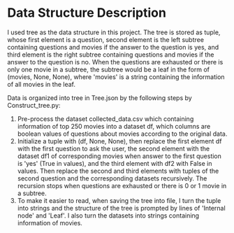 # Data Structure Description
I used tree as the data structure in this project. The tree is stored as tuple, whose first element is a question, second element is the left subtree containing questions and movies if the answer to the question is yes, and third element is the right subtree containing questions and movies if the answer to the question is no. When the questions are exhausted or there is only one movie in a subtree, the subtree would be a leaf in the form of (movies, None, None), where 'movies' is a string containing the information of all movies in the leaf.

Data is organized into tree in Tree.json by the following steps by Construct_tree.py:
1. Pre-process the dataset collected_data.csv which containing information of top 250 movies into a dataset df, which columns are boolean values of questions about movies according to the original data.
2. Initialize a tuple with (df, None, None), then replace the first element df with the first question to ask the user, the second element with the dataset df1 of corresponding movies when answer to the first question is 'yes' (True in values), and the third element with df2 with False in values. Then replace the second and third elements with tuples of the second question and the corresponding datasets recursively. The recursion stops when questions are exhausted or there is 0 or 1 movie in a subtree.
3. To make it easier to read, when saving the tree into file, I turn the tuple into strings and the structure of the tree is prompted by lines of 'Internal node' and 'Leaf'. I also turn the datasets into strings containing information of movies.
